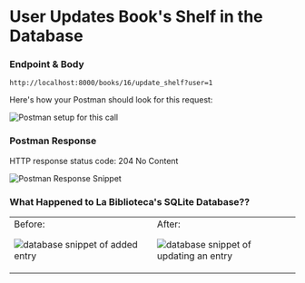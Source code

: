 # User Updates Book's Shelf in the Database

### Endpoint & Body

```
http://localhost:8000/books/16/update_shelf?user=1
```

Here's how your Postman should look for this request:

![Postman setup for this call](https://user-images.githubusercontent.com/98675776/225177763-b10d6303-2c2f-4cdf-9349-632c7608a451.png)


### Postman Response

HTTP response status code: 204 No Content

![Postman Response Snippet](https://user-images.githubusercontent.com/98675776/225177810-66f3bf2e-f2a6-4d75-97eb-aa8ce2c9b96e.png)

### What Happened to La Biblioteca's SQLite Database??

<table><tr?></tr><td valign="top" width=50%>
Before:

![database snippet of added entry](https://user-images.githubusercontent.com/98675776/225176953-f94c5366-6b43-4050-9ab6-628efea28195.png)
</td><td valign="top" width=50%>
After:

![database snippet of updating an entry](https://user-images.githubusercontent.com/98675776/225177998-c026fb6c-cbea-4876-b653-44992e765bb7.png)
</td></tr></table>

